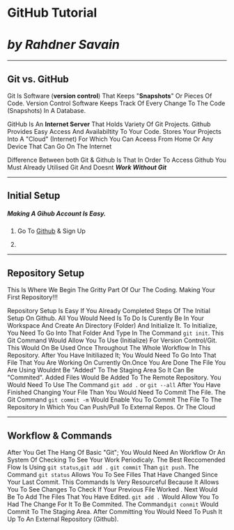 # GitHub Tutorial

# _by **Rahdner Savain**_

---
## Git vs. GitHub

Git Is Software (**version control**) That Keeps "**Snapshots**" Or Pieces Of Code. Version Control Software Keeps Track Of Every Change To The Code (Snapshots) In A Database. 


GitHub Is An **Internet Server** That Holds Variety Of Git Projects. Github Provides Easy Access And Availabiltity To Your Code. Stores Your Projects Into A "Cloud" (Internet) For Which You Can Aceess From Home Or Any Device That Can Go On The Internet


Difference Between both Git & Github Is That In Order To Access Github You Must Already Utilised Git And Doesnt **_Work Without Git_**

---
## Initial Setup 

##### Making A Gihub Account Is Easy.
1. Go To [Github](https://github.com/) & Sign Up

2. 




---
## Repository Setup
 This Is Where We Begin The Gritty Part Of Our The Coding. Making Your First Repository!!!
 
Repository Setup Is Easy If You Already Completed Steps Of The Initial Setup On Github. 
All You Would Need Is To Do Is Curently Be In Your Workspace And Create An Directory (Folder) And Initialize It.
To Initialize, You Need To Go Into That Folder And Type In The Command `git init`.
This Git Command Would Allow You To Use (Initialize) For Version Control/Git. 
This Would On Be Used Once Throughout The Whole Workflow In This Repository.
After You Have Initiliazed It; You Would Need To Go Into That File That You Are Working On Currently On.Once 
You Are Done The File You Are Using Wouldnt
Be "Added" To The Staging Area So It Can Be "Commited". 
Added Files Would Be Added To The Remote Repository. You Would Need To Use The Command `git add .` or `git --all`
After You Have Finished Changing Your File Than You Would Need To Commit The File. The Git Command `git commit -m` Would Enable You To Commit The File To The Repository In Which You Can Push/Pull To External Repos. Or The Cloud

---
## Workflow & Commands
After You Get The Hang Of Basic "Git"; You Would Need An Workflow Or An System Of Checking To See Your Work Periodicaly. The Best Reccomended Flow Is Using `git status`,`git add .` `git commit` Than `git push`. The Command `git status` Allows You To See Filles That Have Changed Since Your Last Commit. This Commands Is Very Resourceful Because It Allows You To See Changes To Check If Your Previous File Worked . Next Would Be To Add The Files That You Have Edited. 
`git add .` Would Allow You To Had The Change For It To Be Commited. The Command`git conmit` Would Commit To The Staging Area. After Committing You Would Need To Push It Up To An External Repository (Github). 
